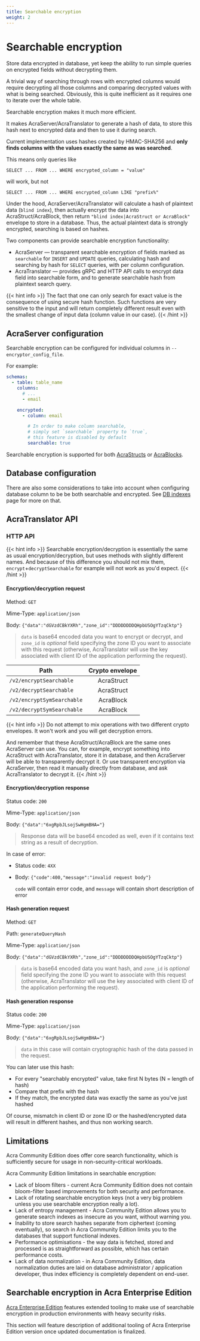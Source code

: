 ```yaml
---
title: Searchable encryption
weight: 2
---
```


# Searchable encryption

Store data encrypted in database, yet keep the ability to run simple queries on encrypted fields without decrypting them. 

A trivial way of searching through rows with encrypted columns would require decrypting
all those columns and comparing decrypted values with what is being searched.
Obviously, this is quite inefficient as it requires one to iterate over the whole table.

Searchable encryption makes it much more efficient.

It makes AcraServer/AcraTranslator to generate a hash of data, to store this hash next to encrypted data and then to use it during search.

Current implementation uses hashes created by HMAC-SHA256 and **only finds columns with the values exactly the same as was searched**.

This means only queries like
```
SELECT ... FROM ... WHERE encrypted_column = "value"
```
will work, but not
```
SELECT ... FROM ... WHERE encrypted_column LIKE "prefix%"
```

Under the hood, AcraServer/AcraTranslator will calculate a hash of plaintext data (`blind index`), then actually encrypt the data into AcraStruct/AcraBlock, then return `"blind index|AcraStruct or AcraBlock"` envelope to store in a database. Thus, the actual plaintext data is strongly encrypted, searching is based on hashes.

Two components can provide searchable encryption functionality:

* AcraServer — transparent searchable encryption of fields marked as `searchable` for `INSERT` and `UPDATE` queries,
  calculating hash and searching by hash for `SELECT` queries, with per column configuration.
* AcraTranslator — provides gRPC and HTTP API calls to encrypt data field into searchable form, and to generate searchable hash from plaintext search query.


{{< hint info >}}
The fact that one can only search for exact value is the consequence of using secure hash function.
Such functions are very sensitive to the input and will return completely different result even
with the smallest change of input data (column value in our case).
{{< /hint >}}


<!--One more thing to take into account is that you can send AcraStructs instead of plaintext
in `SELECT` queries as well, AcraServer will decrypt them and search for decrypted value.-->

## AcraServer configuration

Searchable encryption can be configured for individual columns in `--encryptor_config_file`.

For example:

<!-- Config struct lives in encryptor/config/encryptionSettings.go -->
```yaml
schemas:
  - table: table_name
    columns:
      # ...
      - email

    encrypted:
      - column: email

        # In order to make column searchable,
        # simply set `searchable` property to `true`,
        # this feature is disabled by default
        searchable: true
```

Searchable encryption is supported for both [AcraStructs](/acra/acra-in-depth/data-structures/acrastruct) or [AcraBlocks](/acra/acra-in-depth/data-structures/acrablock).

## Database configuration

There are also some considerations to take into account when configuring database column to be be both searchable and encrypted.
See [DB indexes](/acra/configuring-maintaining/optimizations/db_indexes#searchable-encryption/) page for more on that.

## AcraTranslator API

### HTTP API

{{< hint info >}}
Searchable encryption/decryption is essentially the same as usual encryption/decryption, but uses methods with slightly different names.
And because of this difference you should not mix them, `encrypt`+`decryptSearchable` for example will not work as you'd expect.
{{< /hint >}}

#### Encryption/decryption request

Method: `GET`

Mime-Type: `application/json`

Body: `{"data":"dGVzdCBkYXRh","zone_id":"DDDDDDDDQHpbUSOgYTzqCktp"}`

> `data` is base64 encoded data you want to encrypt or decrypt,
and `zone_id` is _optional_ field specifying the zone ID you want to associate with this request
(otherwise, AcraTranslator will use the key associated with client ID of the application performing the request).

| Path                       | Crypto envelope |
| ----                       | :--:            |
| `/v2/encryptSearchable`    | AcraStruct      |
| `/v2/decryptSearchable`    | AcraStruct      |
| `/v2/encryptSymSearchable` | AcraBlock       |
| `/v2/decryptSymSearchable` | AcraBlock       |

{{< hint info >}}
Do not attempt to mix operations with two different crypto envelopes.
It won't work and you will get decryption errors.

And remember that these AcraStruct/AcraBlock are the same ones AcraServer can use.
You can, for example, encrypt something into AcraStruct with AcraTranslator, store it in database,
and then AcraServer will be able to transparently decrypt it.
Or use transparent encryption via AcraServer, then read it manually directly from database,
and ask AcraTranslator to decrypt it.
{{< /hint >}}

#### Encryption/decryption response

Status code: `200`

Mime-Type: `application/json`

Body: `{"data":"6xgRpbJLsojSwHgmBHA="}`

> Response data will be base64 encoded as well, even if it contains text string as a result of decryption.

In case of error:
* Status code: `4XX`
* Body: `{"code":400,"message":"invalid request body"}`
  
  `code` will contain error code, and `message` will contain short description of error

#### Hash generation request

Method: `GET`

Path: `generateQueryHash`

Mime-Type: `application/json`

Body: `{"data":"dGVzdCBkYXRh","zone_id":"DDDDDDDDQHpbUSOgYTzqCktp"}`

> `data` is base64 encoded data you want hash,
and `zone_id` is _optional_ field specifying the zone ID you want to associate with this request
(otherwise, AcraTranslator will use the key associated with client ID of the application performing the request).

#### Hash generation response

Status code: `200`

Mime-Type: `application/json`

Body: `{"data":"6xgRpbJLsojSwHgmBHA="}`

> `data` in this case will contain cryptographic hash of the data passed in the request.

You can later use this hash:
* For every "searchably encrypted" value, take first N bytes (N = length of hash)
* Compare that prefix with the hash
* If they match, the encrypted data was exactly the same as you've just hashed

Of course, mismatch in client ID or zone ID or the hashed/encrypted data will result in different hashes, and thus non working search.

## Limitations

Acra Community Edition does offer core search functionality, which is sufficiently secure for usage in non-security-critical workloads. 

Acra Community Edition limitations in searchable encryption:

* Lack of bloom filters - current Acra Community Edition does not contain bloom-filter based improvements for both security and performance.
* Lack of rotating searchable encryption keys (not a very big problem unless you use searchable encryption really a lot).
* Lack of entropy management - Acra Community Edition allows you to generate search indexes as insecure as you want, without warning you. 
* Inability to store search hashes separate from ciphertext (coming eventually), so search in Acra Community Edition limits you to the databases that support functional indexes.
* Performance optimisations - the way data is fetched, stored and processed is as straightforward as possible, which has certain performance costs. 
* Lack of data normalization - in Acra Community Edition, data normalization duties are laid on database administrator / application developer, thus index efficiency is completely dependent on end-user. 

## Searchable encryption in Acra Enterprise Edition

[Acra Enterprise Edition](/acra/enterprise-edition/) features extended tooling to make use of searchable encryption in production environments with heavy security risks. 

This section will feature description of additional tooling of Acra Enterprise Edition version once updated documentation is finalized. 


